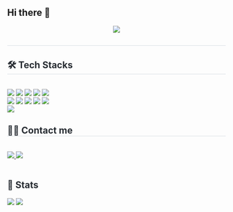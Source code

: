 ## Hi there 👋

<div align= "center">
   <img src="<https://capsule-render.vercel.app/api?type=transparent&color=gradient&height=120&text=Farmer's%20Code%20Farm&animation=fadeIn&fontColor=9edb1a&fontSize=60>" />
   </div>
   <div style="text-align: left;">
   <h2 style="border-bottom: 1px solid #d8dee4; color: #282d33;">  </h2>
   <div style="font-weight: 700; font-size: 15px; text-align: left; color: #282d33;">  </div>
   </div>
   <div style="text-align: left;">
   <h2 style="border-bottom: 1px solid #d8dee4; color: #282d33;"> 🛠️ Tech Stacks </h2> <br>
   <div style="margin: ; text-align: left;" "text-align: left;"> <img src="<https://img.shields.io/badge/Tensorflow-FF6F00?style=for-the-badge&logo=Tensorflow&logoColor=white>">
         <img src="<https://img.shields.io/badge/MySQL-4479A1?style=for-the-badge&logo=MySQL&logoColor=white>">
         <img src="<https://img.shields.io/badge/Bootstrap-7952B3?style=for-the-badge&logo=Bootstrap&logoColor=white>">
         <img src="<https://img.shields.io/badge/Django-092E20?style=for-the-badge&logo=Django&logoColor=white>">
         <img src="<https://img.shields.io/badge/Git-F05032?style=for-the-badge&logo=Git&logoColor=white>">
         <br/><img src="<https://img.shields.io/badge/Github-181717?style=for-the-badge&logo=Github&logoColor=white>">
         <img src="<https://img.shields.io/badge/Python-3776AB?style=for-the-badge&logo=Python&logoColor=white>">
         <img src="<https://img.shields.io/badge/PyTorch-EE4C2C?style=for-the-badge&logo=PyTorch&logoColor=white>">
         <img src="<https://img.shields.io/badge/Flask-000000?style=for-the-badge&logo=Flask&logoColor=white>">
         <img src="<https://img.shields.io/badge/Amazon> S3-569A31?style=for-the-badge&logo=Amazon S3&logoColor=white">
         <br/><img src="<https://img.shields.io/badge/Linux-FCC624?style=for-the-badge&logo=Linux&logoColor=white>">
         </div>
   </div>
   <div style="text-align: left;">
   <h2 style="border-bottom: 1px solid #d8dee4; color: #282d33;"> 🧑‍💻 Contact me </h2> <br>
   <div style="text-align: left;"> <a href=https://velog.io/@hktysh/posts> <img src="<https://img.shields.io/badge/Velog-20C997?style=for-the-badge&logo=Velog&logoColor=white&link=https://velog.io/@hktysh/posts>"> </a>
        <a href=mailto:go980314@gmail.com> <img src="<https://img.shields.io/badge/Gmail-EA4335?style=for-the-badge&logo=Gmail&logoColor=white&link=mailto:go980314@gmail.com>"> </a>
         </div>  <br>
   <div style="text-align: left;">  </div>
   </div>
   <div style="text-align: left;">
   <h2 style="border-bottom: 1px solid #; color: #282d33;"> 🏅 Stats </h2>
       <div style="text-align: left;">
             <img src="<https://github-readme-stats.vercel.app/api/top-langs/?username=gkw314&layout=compact&hide=javascript,css,scss&langs_count=8>"/>
<img src=https://github-readme-stats.vercel.app/api?username=YSH1214&show_icons=true
         /> </div>
   </div>
